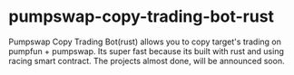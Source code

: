 # pumpswap-copy-trading-bot-rust


Pumpswap Copy Trading Bot(rust) allows you to copy target's trading on pumpfun + pumpswap.
Its super fast because its built with rust and using racing smart contract.
The projects almost done, will be announced soon.
